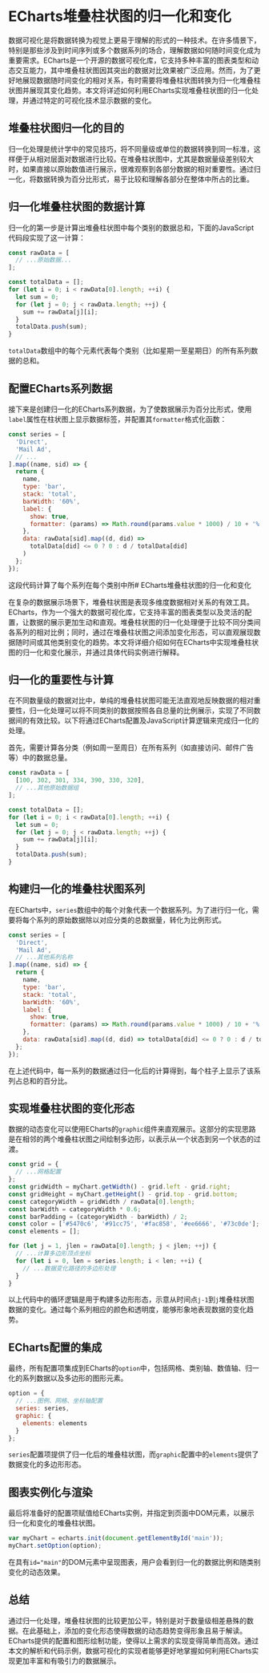 # ECharts堆叠柱状图的归一化和变化

数据可视化是将数据转换为视觉上更易于理解的形式的一种技术。在许多情景下，特别是那些涉及到时间序列或多个数据系列的场合，理解数据如何随时间变化成为重要需求。ECharts是一个开源的数据可视化库，它支持多种丰富的图表类型和动态交互能力，其中堆叠柱状图因其突出的数据对比效果被广泛应用。然而，为了更好地展现数据随时间变化的相对关系，有时需要将堆叠柱状图转换为归一化堆叠柱状图并展现其变化趋势。本文将详述如何利用ECharts实现堆叠柱状图的归一化处理，并通过特定的可视化技术显示数据的变化。

## 堆叠柱状图归一化的目的

归一化处理是统计学中的常见技巧，将不同量级或单位的数据转换到同一标准，这样便于从相对层面对数据进行比较。在堆叠柱状图中，尤其是数据量级差别较大时，如果直接以原始数值进行展示，很难观察到各部分数据的相对重要性。通过归一化，将数据转换为百分比形式，易于比较和理解各部分在整体中所占的比重。

## 归一化堆叠柱状图的数据计算

归一化的第一步是计算出堆叠柱状图中每个类别的数据总和，下面的JavaScript代码段实现了这一计算：

```javascript
const rawData = [
  // ...原始数据...
];

const totalData = [];
for (let i = 0; i < rawData[0].length; ++i) {
  let sum = 0;
  for (let j = 0; j < rawData.length; ++j) {
    sum += rawData[j][i];
  }
  totalData.push(sum);
}
```

`totalData`数组中的每个元素代表每个类别（比如星期一至星期日）的所有系列数据的总和。

## 配置ECharts系列数据

接下来是创建归一化的ECharts系列数据，为了使数据展示为百分比形式，使用`label`属性在柱状图上显示数据标签，并配置其`formatter`格式化函数：

```javascript
const series = [
  'Direct',
  'Mail Ad',
  // ...
].map((name, sid) => {
  return {
    name,
    type: 'bar',
    stack: 'total',
    barWidth: '60%',
    label: {
      show: true,
      formatter: (params) => Math.round(params.value * 1000) / 10 + '%'
    },
    data: rawData[sid].map((d, did) =>
      totalData[did] <= 0 ? 0 : d / totalData[did]
    )
  };
});
```

这段代码计算了每个系列在每个类别中所# ECharts堆叠柱状图的归一化和变化

在复杂的数据展示场景下，堆叠柱状图是表现多维度数据相对关系的有效工具。ECharts，作为一个强大的数据可视化库，它支持丰富的图表类型以及灵活的配置，让数据的展示更加生动和直观。堆叠柱状图的归一化处理便于比较不同分类间各系列的相对比例；同时，通过在堆叠柱状图之间添加变化形态，可以直观展现数据随时间或其他类别变化的趋势。本文将详细介绍如何在ECharts中实现堆叠柱状图的归一化和变化展示，并通过具体代码实例进行解释。

## 归一化的重要性与计算

在不同数量级的数据对比中，单纯的堆叠柱状图可能无法直观地反映数据的相对重要性，归一化处理可以将不同类别的数据按照各自总量的比例展示，实现了不同数据间的有效比较。以下将通过ECharts配置及JavaScript计算逻辑来完成归一化的处理。

首先，需要计算各分类（例如周一至周日）在所有系列（如直接访问、邮件广告等）中的数据总量。

```javascript
const rawData = [
  [100, 302, 301, 334, 390, 330, 320],
  // ...其他原始数据组
];

const totalData = [];
for (let i = 0; i < rawData[0].length; ++i) {
  let sum = 0;
  for (let j = 0; j < rawData.length; ++j) {
    sum += rawData[j][i];
  }
  totalData.push(sum);
}
```

## 构建归一化的堆叠柱状图系列

在ECharts中，`series`数组中的每个对象代表一个数据系列。为了进行归一化，需要将每个系列的原始数据除以对应分类的总数据量，转化为比例形式。

```javascript
const series = [
  'Direct',
  'Mail Ad',
  // ...其他系列名称
].map((name, sid) => {
  return {
    name,
    type: 'bar',
    stack: 'total',
    barWidth: '60%',
    label: {
      show: true,
      formatter: (params) => Math.round(params.value * 1000) / 10 + '%'
    },
    data: rawData[sid].map((d, did) => totalData[did] <= 0 ? 0 : d / totalData[did])
  };
});
```

在上述代码中，每一系列的数据通过归一化后的计算得到，每个柱子上显示了该系列占总和的百分比。

## 实现堆叠柱状图的变化形态

数据的动态变化可以使用ECharts的`graphic`组件来直观展示。这部分的实现思路是在相邻的两个堆叠柱状图之间绘制多边形，以表示从一个状态到另一个状态的过渡。

```javascript
const grid = {
  // ...网格配置
};
const gridWidth = myChart.getWidth() - grid.left - grid.right;
const gridHeight = myChart.getHeight() - grid.top - grid.bottom;
const categoryWidth = gridWidth / rawData[0].length;
const barWidth = categoryWidth * 0.6;
const barPadding = (categoryWidth - barWidth) / 2;
const color = ['#5470c6', '#91cc75', '#fac858', '#ee6666', '#73c0de'];
const elements = [];

for (let j = 1, jlen = rawData[0].length; j < jlen; ++j) {
  // ...计算多边形顶点坐标
  for (let i = 0, len = series.length; i < len; ++i) {
    // ...数据变化路径的多边形处理
  }
}
```

以上代码中的循环逻辑是用于构建多边形形态，示意从时间点`j-1`到`j`堆叠柱状图数据的变化。通过每个系列相应的颜色和透明度，能够形象地表现数据的变化趋势。

## ECharts配置的集成

最终，所有配置项集成到ECharts的`option`中，包括网格、类别轴、数值轴、归一化的系列数据以及多边形的图形元素。

```javascript
option = {
  // ...图例、网格、坐标轴配置
  series: series,
  graphic: {
    elements: elements
  }
};
```

`series`配置项提供了归一化后的堆叠柱状图，而`graphic`配置中的`elements`提供了数据变化的多边形形态。

## 图表实例化与渲染

最后将准备好的配置项赋值给ECharts实例，并指定到页面中DOM元素，以展示归一化和变化的堆叠柱状图。

```javascript
var myChart = echarts.init(document.getElementById('main'));
myChart.setOption(option);
```

在具有`id="main"`的DOM元素中呈现图表，用户会看到归一化的数据比例和随类别变化的动态效果。

## 总结

通过归一化处理，堆叠柱状图的比较更加公平，特别是对于数量级相差悬殊的数据。在此基础上，添加的变化形态使得数据的动态趋势变得形象且易于解读。ECharts提供的配置和图形绘制功能，使得以上需求的实现变得简单而高效。通过本文的解析和代码示例，数据可视化的实现者能够更好地掌握如何利用ECharts实现更加丰富和有吸引力的数据展示。